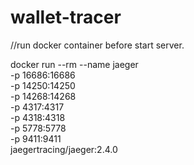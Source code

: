 # wallet-tracer


//run docker container before start server.

docker run --rm --name jaeger \
  -p 16686:16686 \
  -p 14250:14250 \
  -p 14268:14268 \
  -p 4317:4317 \
  -p 4318:4318 \
  -p 5778:5778 \
  -p 9411:9411 \
  jaegertracing/jaeger:2.4.0

  
